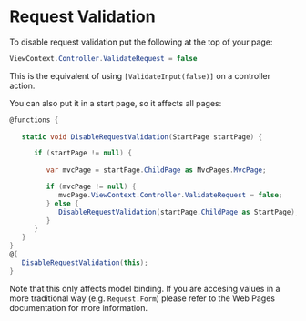 ﻿Request Validation
==================

To disable request validation put the following at the top of your page:

```csharp
ViewContext.Controller.ValidateRequest = false
```

This is the equivalent of using `[ValidateInput(false)]` on a controller action.

You can also put it in a start page, so it affects all pages:

```csharp
@functions {
   
   static void DisableRequestValidation(StartPage startPage) {

      if (startPage != null) {
         
         var mvcPage = startPage.ChildPage as MvcPages.MvcPage;

         if (mvcPage != null) {
            mvcPage.ViewContext.Controller.ValidateRequest = false;
         } else {
            DisableRequestValidation(startPage.ChildPage as StartPage);
         }
      }
   }
}
@{
   DisableRequestValidation(this);
}
```

Note that this only affects model binding. If you are accesing values in a more traditional way (e.g. `Request.Form`) please refer to the Web Pages documentation for more information.
